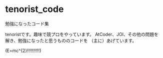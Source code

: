 # tenorist_code
勉強になったコード集


tenoristです。趣味で競プロをやっています。
AtCoder、JOI、その他の問題を解き、勉強になったと思うもののコードを
（主に）あげています。

\(E=mc^{2}!!!!!!!!!!\)
